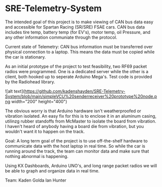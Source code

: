 # SRE-Telemetry-System

The intended goal of this project is to make viewing of CAN bus data easy and accessible for 
Spartan Racing (SR/SRE) FSAE cars. CAN bus data includes tire temp, battery temp (for EV's),
motor temp, oil Pressure, and any other information communiate through the protocol. 

Current state of Telemetry:
CAN bus information must be transferred over physical connection to a laptop. This means 
the data must be copied while the car is stationary. 

As an initial prototype of the project to test feasibility, two RF69 packet radios were programmed. 
One is a dedicated server while the other is a client, both hooked up to seperate Arduino Mega's.
Test code is provided by the Radiohead library. 

![alt text](https://github.com/kadenshayden/SRE-Telemetry-System/blob/main/simpleVCU%20senderreceiver%20prototype%20node.png width="200" height="400")

The obvious worry is that Arduino hardware isn't weatherproofed or vibration isolated. An easy fix for this is to enclose it in an aluminum casing, utilinzg rubber standoffs from McMaster to isolate the board from vibration. I haven't heard of anybody having a board die from vibration, but you wouldn't want it to happen on the track. 

Goal:
A long term goal of the project is to use off-the-shelf hardware to communicate data with the 
host laptop in real time. So while the car is running around the track, the team can monitor 
data and make sure that nothing abnormal is happening. 

Using KX Dashboards, Arduino UNO's, and long range packet radios we will be able to graph and organize data in real time. 

Team:
Kaden Golda
Ian Hunter
